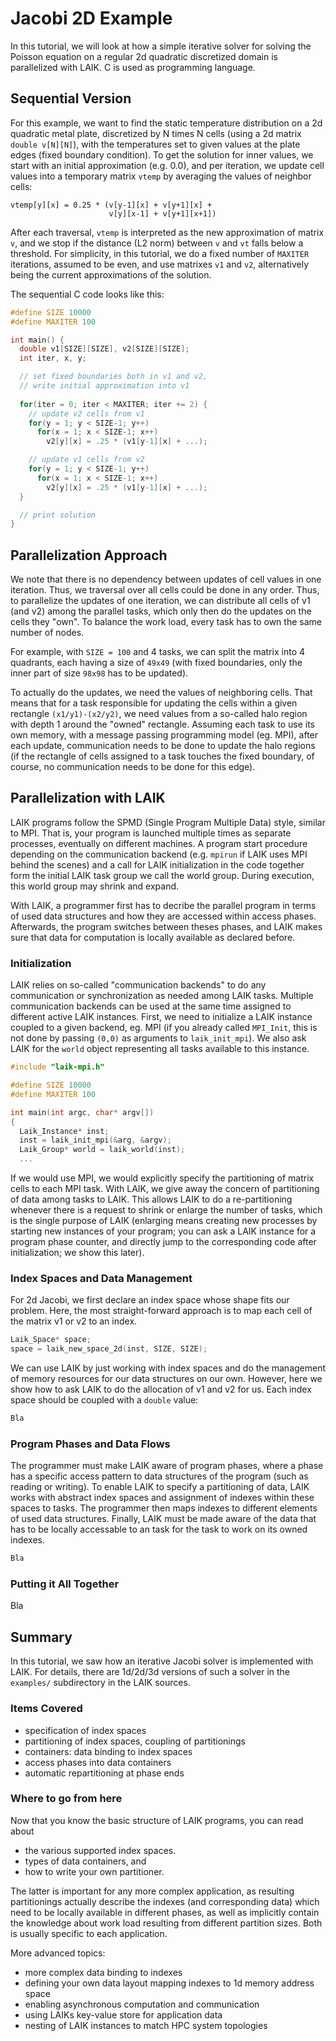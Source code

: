 # Jacobi 2D Example

In this tutorial, we will look at how a simple iterative solver for solving the Poisson equation on a regular 2d quadratic discretized domain is parallelized with LAIK. C is used as programming language.

## Sequential Version

For this example, we want to find the static temperature distribution on a 2d quadratic metal plate, discretized by N times N cells (using a 2d matrix `double v[N][N]`), with the temperatures set to given values at the plate edges (fixed boundary condition). To get the solution for inner values, we start with an initial approximation (e.g. 0.0), and per iteration, we update cell values into a temporary matrix `vtemp` by averaging the values of neighbor cells:

    vtemp[y][x] = 0.25 * (v[y-1][x] + v[y+1][x] +
                          v[y][x-1] + v[y+1][x+1])

After each traversal, `vtemp` is interpreted as the new approximation of matrix `v`, and we stop if the distance (L2 norm) between `v` and `vt` falls below a threshold. For simplicity, in this tutorial, we do a fixed number of `MAXITER` iterations, assumed to be even, and use matrixes `v1` and `v2`, alternatively being the current approximations of the solution. 

The sequential C code looks like this:

```C
#define SIZE 10000
#define MAXITER 100

int main() {
  double v1[SIZE][SIZE], v2[SIZE][SIZE];
  int iter, x, y;

  // set fixed boundaries both in v1 and v2,
  // write initial approximation into v1
  
  for(iter = 0; iter < MAXITER; iter += 2) {
    // update v2 cells from v1
    for(y = 1; y < SIZE-1; y++)
      for(x = 1; x < SIZE-1; x++)
        v2[y][x] = .25 * (v1[y-1][x] + ...);

    // update v1 cells from v2
    for(y = 1; y < SIZE-1; y++)
      for(x = 1; x < SIZE-1; x++)
        v2[y][x] = .25 * (v1[y-1][x] + ...);
  }

  // print solution
}
```

## Parallelization Approach

We note that there is no dependency between updates of cell values in one iteration. Thus, we traversal over all cells could be done in any order. Thus, to parallelize the updates of one iteration, we can distribute all cells of v1 (and v2) among the parallel tasks, which only then do the updates on the cells they "own". To balance the work load, every task has to own the same number of nodes.

For example, with `SIZE = 100` and 4 tasks, we can split the matrix into 4 quadrants, each having a size of `49x49` (with fixed boundaries, only the inner part of size `98x98` has to be updated).

To actually do the updates, we need the values of neighboring cells. That means that for a task responsible for updating the cells within a given rectangle `(x1/y1)-(x2/y2)`, we need values from a so-called halo region with depth 1 around the "owned" rectangle. Assuming each task to use its own memory, with a message passing programming model (eg. MPI), after each update, communication needs to be done to update the halo regions (if the rectangle of cells assigned to a task touches the fixed boundary, of course, no communication needs to be done for this edge).


## Parallelization with LAIK

LAIK programs follow the SPMD (Single Program Multiple Data) style, similar to MPI. That is, your program is launched multiple times as separate processes, eventually on different machines. A program start procedure depending on the communication backend (e.g. `mpirun` if LAIK uses MPI behind the scenes) and a call for LAIK initialization in the code together form the initial LAIK task group we call the world group. During execution, this world group may shrink and expand.

With LAIK, a programmer first has to decribe the parallel program in terms of used data structures and how they are accessed within access phases. Afterwards, the program switches between theses phases, and LAIK makes sure that data for computation is locally available as declared before.

### Initialization

LAIK relies on so-called "communication backends" to do any communication or synchronization as needed among LAIK tasks. Multiple communication backends can be used at the same time assigned to different active LAIK instances. First, we need to initialize a LAIK instance coupled to a given backend, eg. MPI (if you already called `MPI_Init`, this is not done by passing `(0,0)` as arguments to `laik_init_mpi`). We also ask LAIK for the `world` object representing all tasks available to this instance. 

```C
#include "laik-mpi.h"

#define SIZE 10000
#define MAXITER 100

int main(int argc, char* argv[])
{
  Laik_Instance* inst;
  inst = laik_init_mpi(&arg, &argv);
  Laik_Group* world = laik_world(inst);
  ...
```

If we would use MPI, we would explicitly specify the partitioning of matrix cells to each MPI task. With LAIK, we give away the concern of partitioning of data among tasks to LAIK. This allows LAIK to do a re-partitioning whenever there is a request to shrink or enlarge the number of tasks, which is the single purpose of LAIK (enlarging means creating new processes by starting new instances of your program; you can ask a LAIK instance for a program phase counter, and directly jump to the corresponding code after initialization; we show this later).

### Index Spaces and Data Management

For 2d Jacobi, we first declare an index space whose shape fits our problem. Here, the most straight-forward approach is to map each cell of the matrix v1 or v2 to an index.

```C
Laik_Space* space;
space = laik_new_space_2d(inst, SIZE, SIZE);
```

We can use LAIK by just working with index spaces and do the management of memory resources for our data structures on our own. However, here we show how to ask LAIK to do the allocation of v1 and v2 for us. Each index space should be coupled with a `double` value:

```C
Bla
```

### Program Phases and Data Flows

The programmer must make LAIK aware of program phases, where a phase has a specific access pattern to data structures of the program (such as reading or writing). To enable LAIK to specify a partitioning of data, LAIK works with abstract index spaces and assignment of indexes within these spaces to tasks. The programmer then maps indexes to different elements of used data structures. Finally, LAIK must be made aware of the data that has to be locally accessable to an task for the task to work on its owned indexes.

```C
Bla
```

### Putting it All Together

Bla

## Summary

In this tutorial, we saw how an iterative Jacobi solver is implemented with LAIK. For details, there are 1d/2d/3d versions of such a solver in the `examples/` subdirectory in the LAIK sources. 

### Items Covered

* specification of index spaces
* partitioning of index spaces, coupling of partitionings
* containers: data binding to index spaces
* access phases into data containers
* automatic repartitioning at phase ends

### Where to go from here

Now that you know the basic structure of LAIK programs, you can read about

* the various supported index spaces.
* types of data containers, and
* how to write your own partitioner.

The latter is important for any more complex application, as resulting partitionings actually describe the indexes (and corresponding data) which need to be locally available in different phases, as well as implicitly contain the knowledge about work load resulting from different partition sizes. Both is usually specific to each application.

More advanced topics:

* more complex data binding to indexes
* defining your own data layout mapping indexes to 1d memory address space
* enabling asynchronous computation and communication
* using LAIKs key-value store for application data
* nesting of LAIK instances to match HPC system topologies
